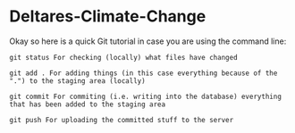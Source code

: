 # Deltares-Climate-Change

Okay so here is a quick Git tutorial in case you are using the command line:

    git status For checking (locally) what files have changed

    git add . For adding things (in this case everything because of the ".") to the staging area (locally)

    git commit For commiting (i.e. writing into the database) everything that has been added to the staging area

    git push For uploading the committed stuff to the server
